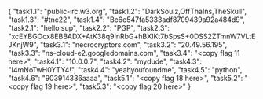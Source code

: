 {
	"task1.1": "public-irc.w3.org",
	"task1.2": "DarkSoulz,OffThaIns,TheSkull",
	"task1.3": "#tnc22",
	"task1.4": "Bc6e547fa5333adf8709439a92a484d9",
	"task2.1": "hello.sup",
	"task2.2": "PGP",
	"task2.3": "xcEYBGOcx8EBBADX+AtK38q9InRbG+hBXIKt7bSpsS+0DSS2ZTmnW7VLtEJKnjW9",
	"task3.1": "necrocryptors.com",
	"task3.2": "20.49.56.195",
	"task3.3": "ns-cloud-e2.googledomains.com",
	"task3.4": "<copy flag 11 here>",
	"task4.1": "10.0.0.7",
	"task4.2": "mydude",
	"task4.3": "I4mNoTwH0YTY4!",
	"task4.4": "yeahyoufoundme",
	"task4.5": "python",
	"task4.6": "903914336aaaa",
	"task5.1": "<copy flag 18 here>",
	"task5.2": "<copy flag 19 here>",
	"task5.3": "<copy flag 20 here>"
}
